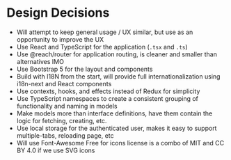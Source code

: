 # Design Decisions

- Will attempt to keep general usage / UX similar, but use as an opportunity to improve the UX
- Use React and TypeScript for the application (`.tsx` and `.ts`)
- Use @reach/router for application routing, is cleaner and smaller than alternatives IMO
- Use Bootstrap 5 for the layout and components
- Build with I18N from the start, will provide full internationalization using i18n-next and React components
- Use contexts, hooks, and effects instead of Redux for simplicity
- Use TypeScript namespaces to create a consistent grouping of functionality and naming in models
- Make models more than interface definitions, have them contain the logic for fetching, creating, etc.
- Use local storage for the authenticated user, makes it easy to support multiple-tabs, reloading page, etc
- Will use Font-Awesome Free for icons license is a combo of MIT and CC BY 4.0 if we use SVG icons
